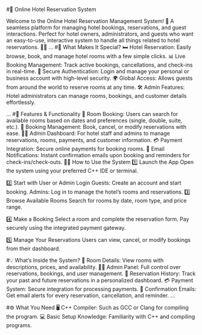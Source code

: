 #🏨 Online Hotel Reservation System

Welcome to the Online Hotel Reservation Management System! 🌟 A seamless platform for managing hotel bookings, reservations, and guest interactions. Perfect for hotel owners, administrators, and guests who want an easy-to-use, interactive system to handle all things related to hotel reservations. 💼✨
...
#🌟 What Makes It Special?
🛏️ Hotel Reservation: Easily browse, book, and manage hotel rooms with a few simple clicks.
📊 Live Booking Management: Track active bookings, cancellations, and check-ins in real-time.
🔐 Secure Authentication: Login and manage your personal or business account with high-level security.
🌍 Global Access: Allows guests from around the world to reserve rooms at any time.
🛠️ Admin Features: Hotel administrators can manage rooms, bookings, and customer details effortlessly.

...
#🚀 Features & Functionality
🏨 Room Booking: Users can search for available rooms based on dates and preferences (single, double, suite, etc.).
📅 Booking Management: Book, cancel, or modify reservations with ease.
👨‍💼 Admin Dashboard: For hotel staff and admins to manage reservations, rooms, payments, and customer information.
💳 Payment Integration: Secure online payments for booking rooms.
📧 Email Notifications: Instant confirmation emails upon booking and reminders for check-ins/check-outs.
🧑‍💻 How to Use the System
1️⃣ Launch the App
Open the system using your preferred C++ IDE or terminal.

2️⃣ Start with User or Admin Login
Guests: Create an account and start booking.
Admins: Log in to manage the hotel’s rooms and reservations.
3️⃣ Browse Available Rooms
Search for rooms by date, room type, and price range.

4️⃣ Make a Booking
Select a room and complete the reservation form. Pay securely using the integrated payment gateway.

5️⃣ Manage Your Reservations
Users can view, cancel, or modify bookings from their dashboard.

#💡 What’s Inside the System?
🏨 Room Details: View rooms with descriptions, prices, and availability.
🧑‍💼 Admin Panel: Full control over reservations, bookings, and user management.
📅 Reservation History: Track your past and future reservations in a personalized dashboard.
💳 Payment System: Secure integration for processing payments.
📨 Confirmation Emails: Get email alerts for every reservation, cancellation, and reminder.
...

#⚙️ What You Need
🖥️ C++ Compiler: Such as GCC or Clang for compiling the program.
💻 Basic Setup Knowledge: Familiarity with C++ and compiling programs.
